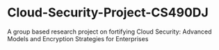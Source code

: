 # Cloud-Security-Project-CS490DJ
A group based research project on fortifying Cloud Security: Advanced Models and Encryption Strategies for Enterprises
